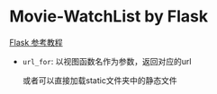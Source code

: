 # Movie-WatchList by Flask

[Flask 参考教程](https://tutorial.helloflask.com/)

- `url_for`: 以视图函数名作为参数，返回对应的url

  或者可以直接加载static文件夹中的静态文件

